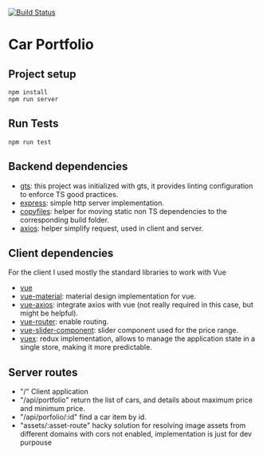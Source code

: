 [![Build Status](https://travis-ci.org/Simonig/car-portafolio-vue.svg?branch=master)](https://travis-ci.org/Simonig/car-portafolio-vue)

# Car Portfolio

## Project setup
```
npm install
npm run server
```

## Run Tests
```
npm run test
```

## Backend dependencies

- [gts](https://github.com/google/gts): this project was initialized with gts, it provides linting configuration to enforce TS good practices.
- [express](https://github.com/expressjs/express): simple http server implementation.
- [copyfiles](https://github.com/calvinmetcalf/copyfiles): helper for moving static non TS dependencies to the corresponding build folder.
- [axios](https://github.com/axios/axios): helper simplify request, used in client and server.



## Client dependencies

For the client I used mostly the standard libraries to work with Vue

- [vue](https://vuejs.org/)
- [vue-material](https://vuematerial.io/): material design implementation for vue.
- [vue-axios](https://github.com/imcvampire/vue-axios): integrate axios with vue (not really required in this case, but might be helpful).
- [vue-router](https://router.vuejs.org/): enable routing.
- [vue-slider-component](https://github.com/NightCatSama/vue-slider-component): slider component used for the price range.
- [vuex](https://github.com/vuejs/vuex): redux implementation, allows to manage the application state in a single store, making it more predictable.

## Server routes

- "/" Client application 
- "/api/portfolio" return the list of cars, and details about maximum price and minimum price.
- "/api/porfolio/:id" find a car item by id.
- "assets/:asset-route" hacky solution for resolving image assets from different domains with cors not enabled, implementation is just for dev purpouse 